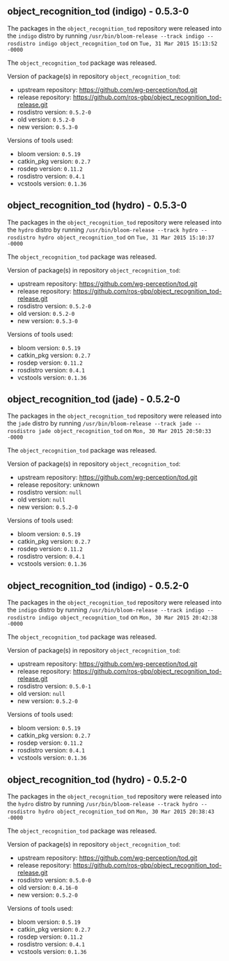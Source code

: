## object_recognition_tod (indigo) - 0.5.3-0

The packages in the `object_recognition_tod` repository were released into the `indigo` distro by running `/usr/bin/bloom-release --track indigo --rosdistro indigo object_recognition_tod` on `Tue, 31 Mar 2015 15:13:52 -0000`

The `object_recognition_tod` package was released.

Version of package(s) in repository `object_recognition_tod`:
- upstream repository: https://github.com/wg-perception/tod.git
- release repository: https://github.com/ros-gbp/object_recognition_tod-release.git
- rosdistro version: `0.5.2-0`
- old version: `0.5.2-0`
- new version: `0.5.3-0`

Versions of tools used:
- bloom version: `0.5.19`
- catkin_pkg version: `0.2.7`
- rosdep version: `0.11.2`
- rosdistro version: `0.4.1`
- vcstools version: `0.1.36`


## object_recognition_tod (hydro) - 0.5.3-0

The packages in the `object_recognition_tod` repository were released into the `hydro` distro by running `/usr/bin/bloom-release --track hydro --rosdistro hydro object_recognition_tod` on `Tue, 31 Mar 2015 15:10:37 -0000`

The `object_recognition_tod` package was released.

Version of package(s) in repository `object_recognition_tod`:
- upstream repository: https://github.com/wg-perception/tod.git
- release repository: https://github.com/ros-gbp/object_recognition_tod-release.git
- rosdistro version: `0.5.2-0`
- old version: `0.5.2-0`
- new version: `0.5.3-0`

Versions of tools used:
- bloom version: `0.5.19`
- catkin_pkg version: `0.2.7`
- rosdep version: `0.11.2`
- rosdistro version: `0.4.1`
- vcstools version: `0.1.36`


## object_recognition_tod (jade) - 0.5.2-0

The packages in the `object_recognition_tod` repository were released into the `jade` distro by running `/usr/bin/bloom-release --track jade --rosdistro jade object_recognition_tod` on `Mon, 30 Mar 2015 20:50:33 -0000`

The `object_recognition_tod` package was released.

Version of package(s) in repository `object_recognition_tod`:
- upstream repository: https://github.com/wg-perception/tod.git
- release repository: unknown
- rosdistro version: `null`
- old version: `null`
- new version: `0.5.2-0`

Versions of tools used:
- bloom version: `0.5.19`
- catkin_pkg version: `0.2.7`
- rosdep version: `0.11.2`
- rosdistro version: `0.4.1`
- vcstools version: `0.1.36`


## object_recognition_tod (indigo) - 0.5.2-0

The packages in the `object_recognition_tod` repository were released into the `indigo` distro by running `/usr/bin/bloom-release --track indigo --rosdistro indigo object_recognition_tod` on `Mon, 30 Mar 2015 20:42:38 -0000`

The `object_recognition_tod` package was released.

Version of package(s) in repository `object_recognition_tod`:
- upstream repository: https://github.com/wg-perception/tod.git
- release repository: https://github.com/ros-gbp/object_recognition_tod-release.git
- rosdistro version: `0.5.0-1`
- old version: `null`
- new version: `0.5.2-0`

Versions of tools used:
- bloom version: `0.5.19`
- catkin_pkg version: `0.2.7`
- rosdep version: `0.11.2`
- rosdistro version: `0.4.1`
- vcstools version: `0.1.36`


## object_recognition_tod (hydro) - 0.5.2-0

The packages in the `object_recognition_tod` repository were released into the `hydro` distro by running `/usr/bin/bloom-release --track hydro --rosdistro hydro object_recognition_tod` on `Mon, 30 Mar 2015 20:38:43 -0000`

The `object_recognition_tod` package was released.

Version of package(s) in repository `object_recognition_tod`:
- upstream repository: https://github.com/wg-perception/tod.git
- release repository: https://github.com/ros-gbp/object_recognition_tod-release.git
- rosdistro version: `0.5.0-0`
- old version: `0.4.16-0`
- new version: `0.5.2-0`

Versions of tools used:
- bloom version: `0.5.19`
- catkin_pkg version: `0.2.7`
- rosdep version: `0.11.2`
- rosdistro version: `0.4.1`
- vcstools version: `0.1.36`


